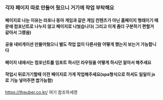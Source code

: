 ### 각자 페이지 따로 만들어 뒀으니 거기에 작업 부탁해요
#### 페이지로 나눈 이유는 라포나 동아 게임과 같은 게임 컨텐츠가 아닌 홈페이지 형태이기 때문에 컴포넌트로 나누지 않고 페이지로 나눴습니다( 그리고 이게 좀더 구분하기 편할거 같아서 그랬음)
#### 공용 네비게이션 만들어뒀으니 별도 작업 없이 다른사람 어떻게 했는지 보는거 가능합니다
#### 페이지 내에서는 컴포넌트를 임포트 하시던 라우팅을 어떻게 하시던 알아서 해주세요

#### 작업시 뒤로가기할때 이전 페이지로 가게 작업해주세요(spa형식으로 하셔도 일일이 js로 기능 넣어주면 쌉가능함)


https://theuber.co.kr/
여기 참조하세영
